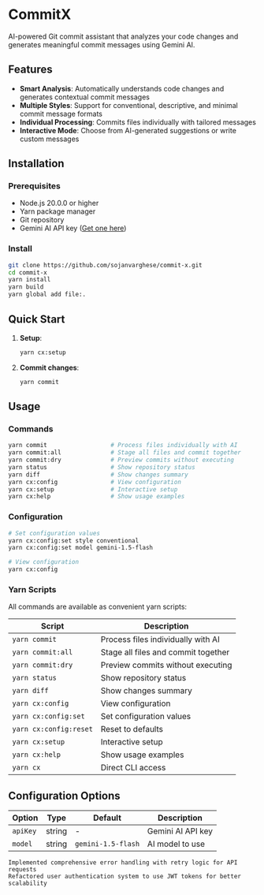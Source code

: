 # CommitX

AI-powered Git commit assistant that analyzes your code changes and generates meaningful commit messages using Gemini AI.

## Features

- **Smart Analysis**: Automatically understands code changes and generates contextual commit messages
- **Multiple Styles**: Support for conventional, descriptive, and minimal commit message formats
- **Individual Processing**: Commits files individually with tailored messages
- **Interactive Mode**: Choose from AI-generated suggestions or write custom messages


## Installation

### Prerequisites
- Node.js 20.0.0 or higher
- Yarn package manager
- Git repository
- Gemini AI API key ([Get one here](https://makersuite.google.com/app/apikey))

### Install
```bash
git clone https://github.com/sojanvarghese/commit-x.git
cd commit-x
yarn install
yarn build
yarn global add file:.
```

## Quick Start

1. **Setup**:
   ```bash
   yarn cx:setup
   ```

2. **Commit changes**:
   ```bash
   yarn commit
   ```

## Usage

### Commands
```bash
yarn commit                  # Process files individually with AI
yarn commit:all              # Stage all files and commit together
yarn commit:dry              # Preview commits without executing
yarn status                  # Show repository status
yarn diff                    # Show changes summary
yarn cx:config               # View configuration
yarn cx:setup                # Interactive setup
yarn cx:help                 # Show usage examples
```

### Configuration
```bash
# Set configuration values
yarn cx:config:set style conventional
yarn cx:config:set model gemini-1.5-flash

# View configuration
yarn cx:config
```

### Yarn Scripts
All commands are available as convenient yarn scripts:

| Script | Description |
|--------|-------------|
| `yarn commit` | Process files individually with AI |
| `yarn commit:all` | Stage all files and commit together |
| `yarn commit:dry` | Preview commits without executing |
| `yarn status` | Show repository status |
| `yarn diff` | Show changes summary |
| `yarn cx:config` | View configuration |
| `yarn cx:config:set` | Set configuration values |
| `yarn cx:config:reset` | Reset to defaults |
| `yarn cx:setup` | Interactive setup |
| `yarn cx:help` | Show usage examples |
| `yarn cx` | Direct CLI access |

## Configuration Options

| Option | Type | Default | Description |
|--------|------|---------|-------------|
| `apiKey` | string | - | Gemini AI API key |
| `model` | string | `gemini-1.5-flash` | AI model to use |

```
Implemented comprehensive error handling with retry logic for API requests
Refactored user authentication system to use JWT tokens for better scalability
```
